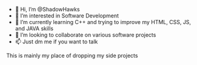 - 👋 Hi, I’m @ShadowHawks
- 👀 I’m interested in Software Development
- 🌱 I’m currently learning C++ and trying to improve my HTML, CSS, JS, and JAVA skills
- 💞️ I’m looking to collaborate on various software projects
- 📫 Just dm me if you want to talk

This is mainly my place of dropping my side projects

<!---
ShadowHawks/ShadowHawks is a ✨ special ✨ repository because its `README.md` (this file) appears on your GitHub profile.
You can click the Preview link to take a look at your changes.
--->
